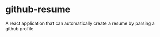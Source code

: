 # github-resume
A react application that can automatically create a resume by parsing a github profile
